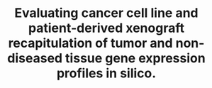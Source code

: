 ---
layout: ../../layouts/Publication.astro
title: Evaluating cancer cell line and patient-derived xenograft recapitulation of tumor and non-diseased tissue gene expression profiles in silico.
journal: Cancer reports (Hoboken, N.J.)
authors: Williams AS, Wilk EJ, Fisher JL, Lasseigne BN
year: 2023
page: e1874
volume: 6
issue: 9
pmid: 37533331.0
pmcid: PMC10480419
doi: 10.1002/cnr2.1874
landmark: False
carousel: False
featured: False
r03: R03OD030604
keywords: ["cancer model", "glioblastoma", "patient-derived xenograft", "Glioblastoma", "cell line", "gene expression", "Xenograft Model Antitumor Assays", "preclinical model", "Transcriptome", "Cell Line, Tumor", "Heterografts", "Humans"]
---